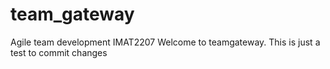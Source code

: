 # team_gateway
Agile team development IMAT2207
Welcome to teamgateway. This is just a test to commit changes
